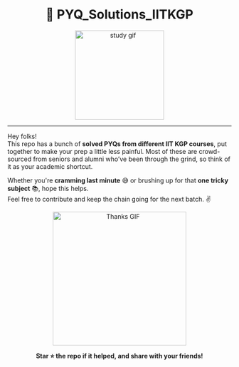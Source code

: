 <h1 align="center">📘 PYQ_Solutions_IITKGP</h1>

<p align="center">
  <img src="https://media.giphy.com/media/xT0GqeSlGSRQut4qu8/giphy.gif" width="200" alt="study gif"/>
</p>

---

Hey folks!  
This repo has a bunch of **solved PYQs from different IIT KGP courses**, put together to make your prep a little less painful. Most of these are crowd-sourced from seniors and alumni who’ve been through the grind, so think of it as your academic shortcut.

Whether you're **cramming last minute** 😅 or brushing up for that **one tricky subject** 📚, hope this helps.  
Feel free to contribute and keep the chain going for the next batch. ✌️

<p align="center">
  <img src="https://media.giphy.com/media/3o7abldj0b3rxrZUxW/giphy.gif" width="300" alt="Thanks GIF"/>
</p>

<p align="center">
  <b>Star ⭐ the repo if it helped, and share with your friends!</b>
</p>
